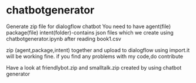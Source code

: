 # chatbotgenerator
Generate zip file for dialogflow chatbot
You need to have 
agent(file)
package(file)
intent(folder)-contains json files which we create using chatbotgenerator.ipynb after reading book1.csv

zip (agent,package,intent) together and upload to dialogflow using import.it will be working fine.
if you find any problems with my code,do contribute

Have a look at friendlybot.zip and smalltalk.zip created by using chatbot generator
